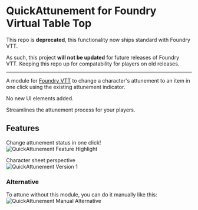 # QuickAttunement for Foundry Virtual Table Top

This repo is **deprecated**, this functionality now ships standard with Foundry VTT. 

As such, this project **will not be updated** for future releases of Foundry VTT. Keeping this repo up for compatability for players on old releases.

---

A module for [Foundry VTT](https://foundryvtt.com/) to change a character's attunement to an item in one click using the existing attunement indicator. 

No new UI elements added.

Streamlines the attunement process for your players.

## Features

Change attunement status in one click!\
![QuickAttunement Feature Highlight](https://user-images.githubusercontent.com/21363865/185828614-436cf081-bad6-4e32-90cf-2b811ffce2ef.gif)

Character sheet perspective\
![QuickAttunement Version 1](https://user-images.githubusercontent.com/21363865/185828653-2280e11e-7e83-45e4-a1fd-23625f0ba2fc.gif)

### Alternative
To attune without this module, you can do it manually like this:\
![QuickAttunement Manual Alternative](https://user-images.githubusercontent.com/21363865/185828711-1e40c28a-cdb3-4147-8fe6-28b2de9754fc.gif)
